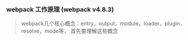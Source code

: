 ### webpack 工作原理 (webpack v4.8.3)

> webpack几个核心概念：entry，output，module，loader，plugin，resolve，mode等，
> 首先要理解这些概念


